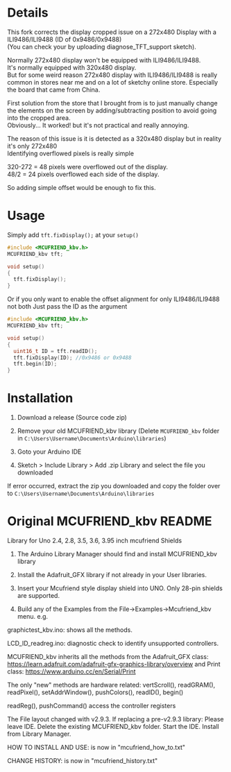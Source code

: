 # Details
This fork corrects the display cropped issue on a 272x480 Display with a ILI9486/ILI9488 (ID of 0x9486/0x9488)  
(You can check your by uploading diagnose_TFT_support sketch).  

Normally 272x480 display won't be equipped with ILI9486/ILI9488.  
It's normally equipped with 320x480 display.  
But for some weird reason 272x480 display with ILI9486/ILI9488 is really common in stores near me and on a lot of sketchy online store. Especially the board that came from China.

First solution from the store that I brought from is to just manually change the elements on the screen by adding/subtracting position to avoid going into the cropped area.  
Obviously... It worked! but it's not practical and really annoying.  

The reason of this issue is it is detected as a 320x480 display but in reality it's only 272x480  
Identifying overflowed pixels is really simple  

320-272 = 48 pixels were overflowed out of the display.  
48/2 = 24 pixels overflowed each side of the display.  

So adding simple offset would be enough to fix this.  

# Usage
Simply add `tft.fixDisplay();` at your `setup()`
```cpp
#include <MCUFRIEND_kbv.h>
MCUFRIEND_kbv tft;

void setup()
{
  tft.fixDisplay();
}
```
Or if you only want to enable the offset alignment for only ILI9486/ILI9488 not both
Just pass the ID as the argument
```cpp
#include <MCUFRIEND_kbv.h>
MCUFRIEND_kbv tft;

void setup()
{
  uint16_t ID = tft.readID();
  tft.fixDisplay(ID); //0x9486 or 0x9488
  tft.begin(ID);
}
```

# Installation
1. Download a release (Source code zip)

2. Remove your old MCUFRIEND_kbv library (Delete `MCUFRIEND_kbv` folder in `C:\Users\Username\Documents\Arduino\libraries`)

3. Goto your Arduino IDE

3. Sketch > Include Library > Add .zip Library and select the file you downloaded

If error occurred, extract the zip you downloaded and copy the folder over to `C:\Users\Username\Documents\Arduino\libraries`

# Original MCUFRIEND_kbv README 
Library for Uno 2.4, 2.8, 3.5, 3.6, 3.95 inch mcufriend  Shields

1. The Arduino Library Manager should find and install MCUFRIEND_kbv library

2. Install the Adafruit_GFX library if not already in your User libraries.

3. Insert your Mcufriend style display shield into UNO.   Only 28-pin shields are supported.

4. Build any of the Examples from the File->Examples->Mcufriend_kbv menu.  e.g.

graphictest_kbv.ino: shows all the methods.

LCD_ID_readreg.ino:  diagnostic check to identify unsupported controllers.

MCUFRIEND_kbv inherits all the methods from 
the Adafruit_GFX class: https://learn.adafruit.com/adafruit-gfx-graphics-library/overview 
and Print class: https://www.arduino.cc/en/Serial/Print

The only "new" methods are hardware related: 
vertScroll(), readGRAM(), readPixel(), setAddrWindow(), pushColors(), readID(), begin()

readReg(), pushCommand() access the controller registers

The File layout changed with v2.9.3.   If replacing a pre-v2.9.3 library:
Please leave IDE.  Delete the existing MCUFRIEND_kbv folder.  Start the IDE.  Install from Library Manager.

HOW TO INSTALL AND USE: is now in "mcufriend_how_to.txt"

CHANGE HISTORY:         is now in "mcufriend_history.txt"
